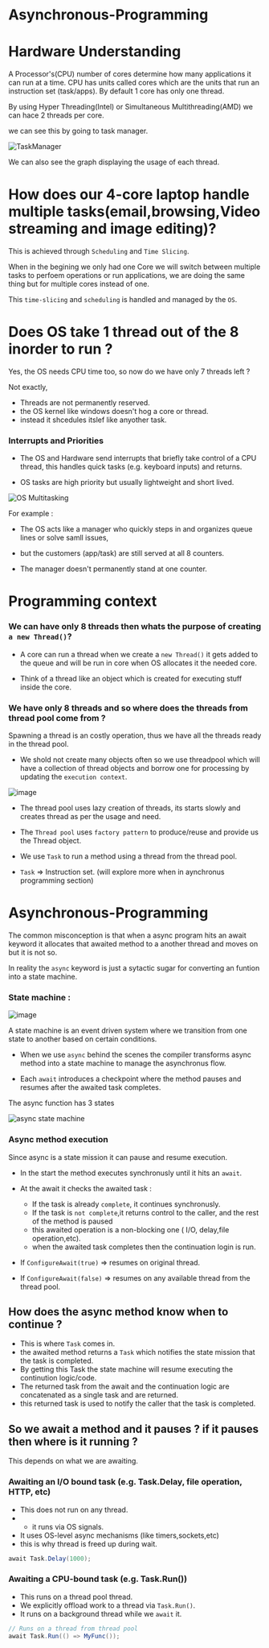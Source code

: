 # Asynchronous-Programming

# Hardware Understanding

A Processor's(CPU) number of cores determine how many applications it can run at a time.
CPU has units called cores which are the units that run an instruction set (task/apps).
By default 1 core has only one thread.

By using  Hyper Threading(Intel) or Simultaneous Multithreading(AMD)
we can hace 2 threads per core.

we can see this by going to task manager.

![TaskManager](https://github.com/user-attachments/assets/2bb2474e-0b50-47f2-bf12-61d24ee4b62a)

We can also see the graph displaying the usage of each thread.

# How does our  4-core laptop handle multiple tasks(email,browsing,Video streaming and image editing)?

This is achieved through `Scheduling` and `Time Slicing`.

When in the begining we only had one Core we will switch between multiple tasks to perfoem
operations or run applications, we are doing the same thing but for multiple cores instead of one.

This `time-slicing` and `scheduling` is handled and managed by the `OS`.

# Does OS take 1 thread out of the 8 inorder to run ?

Yes, the OS needs CPU time too, so now do we have only 7 threads left ?

Not exactly,

- Threads are not permanently reserved.
- the OS kernel like windows doesn't hog a core or thread.
- instead it shcedules itslef like anyother task.

### Interrupts and Priorities

- The OS and Hardware send interrupts that briefly take control of a CPU thread,
this handles quick tasks (e.g. keyboard inputs) and returns.

- OS tasks are high priority but usually lightweight and short lived.

![OS Multitasking](https://github.com/user-attachments/assets/d475e43c-040e-4d16-8631-518e01162b01)

For example :

- The OS acts like a manager who quickly steps in and organizes queue lines or
solve samll issues,

- but the customers (app/task) are still served at all 8 counters.

- The manager doesn't permanently stand at one counter.

# Programming context

### We can have only 8 threads then whats the purpose of creating `a new Thread()`?

- A core can run a thread when we create a `new Thread()` it gets added to the queue and will be
run in core when OS allocates it the needed core.

- Think of a thread like an object which is created for executing stuff inside the core.

### We have only 8 threads and so where does the threads from thread pool come from ?

Spawning a thread is an costly operation, thus we have all the threads ready in the 
thread pool.

- We shold not create many objects often so we use threadpool which will have a collection of thread objects and borrow one for 
processing by updating the `execution context`.

![image](https://github.com/user-attachments/assets/c5dc0b37-32a1-4b2e-9ac3-0b1fab6eef0a)

- The thread pool uses lazy creation of threads, its starts slowly and creates thread as per the usage
and need.

- The `Thread pool` uses `factory pattern` to produce/reuse and provide us the Thread object.

- We use `Task` to run a method using a thread from the thread pool.

- `Task` => Instruction set. (will explore more when in aynchronus programming section)


# Asynchronous-Programming

The common misconception is that when a async program hits an await keyword
it allocates that awaited method to a another thread and moves on but it is not so.

In reality the `async` keyword is just a sytactic sugar for converting an funtion
into a state machine.

### State machine :

![image](https://github.com/user-attachments/assets/347f3ded-5c00-4146-81d6-7ebdae54ce17)

A state machine is an event driven system where we transition from one state to another based on certain conditions.

- When we use `async` behind the scenes the compiler transforms async method into a state machine to manage the asynchronus flow.

- Each `await` introduces a checkpoint where the method pauses and resumes after the awaited task completes.

The async function has 3 states 

![async state machine](https://github.com/user-attachments/assets/7d9c1692-ac29-476d-9348-f09395ac9f07)

### Async method execution

Since async is a state mission it can pause and resume execution.

- In the start the method executes synchronusly until it hits an `await`.
- At the await it checks the awaited task :

    - If the task is already `complete`, it continues synchronusly.
    - If the task is `not complete`,it returns control to the caller, and the rest of the method is paused
    - this awaited operation is a non-blocking one ( I/O, delay,file operation,etc).
    - when the awaited task completes then the continuation login is run.
- If `ConfigureAwait(true)` => resumes on original thread.
- If `ConfigureAwait(false)` => resumes on any available thread from the thread pool.

## How does the async method know when to continue ?

- This is where `Task` comes in.
- the awaited method returns a `Task` which notifies the state mission that the task is completed.
- By getting this Task the state machine will resume executing the continution logic/code.
- The returned task from the await and the continuation logic are concatenated as a single task and are returned.
- this returned task is used to notify the caller that the task is completed.

## So we await a method and it pauses ? if it pauses then where is it running ?

This depends on what we are awaiting.

### Awaiting an I/O bound task (e.g. Task.Delay, file operation, HTTP, etc)

- This does not run on any thread.
- - it runs via OS signals.
- It uses OS-level async mechanisms (like timers,sockets,etc)
- this is why thread is freed up during wait.

```csharp
await Task.Delay(1000);
```


### Awaiting a CPU-bound task (e.g. Task.Run())

- This runs on a thread pool thread.
- We explicitly offload work to a thread via `Task.Run()`.
- It runs on a background thread while we `await` it.

```csharp
// Runs on a thread from thread pool
await Task.Run(() => MyFunc());
```

